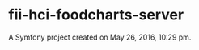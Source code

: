fii-hci-foodcharts-server
=========================

A Symfony project created on May 26, 2016, 10:29 pm.
